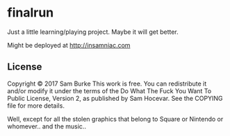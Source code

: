 # finalrun



Just a little learning/playing  project. Maybe it will get better.

Might be deployed at http://insamniac.com


## License

Copyright © 2017 Sam Burke
This work is free. You can redistribute it and/or modify it under the
terms of the Do What The Fuck You Want To Public License, Version 2,
as published by Sam Hocevar. See the COPYING file for more details.

Well, except for all the stolen graphics that belong to Square or Nintendo or whomever.. and the music..

